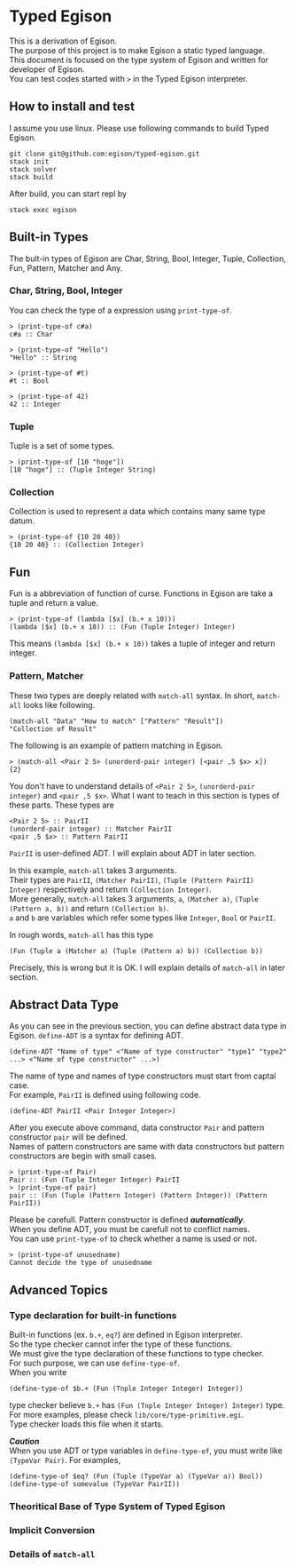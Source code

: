 # Typed Egison
This is a derivation of Egison.  
The purpose of this project is to make Egison a static typed language.  
This document is focused on the type system of Egison and written for developer of Egison.  
You can test codes started with `>` in the Typed Egison interpreter.

## How to install and test
I assume you use linux.
Please use following commands to build Typed Egison.
```
git clone git@github.com:egison/typed-egison.git
stack init
stack solver
stack build
```
After build, you can start repl by
```
stack exec egison
```

## Built-in Types
The bult-in types of Egison are
Char, String, Bool, Integer, Tuple, Collection, Fun, Pattern, Matcher and Any.

### Char, String, Bool, Integer
You can check the type of a expression using `print-type-of`.  
```
> (print-type-of c#a)
c#a :: Char

> (print-type-of "Hello")
"Hello" :: String

> (print-type-of #t)
#t :: Bool

> (print-type-of 42)
42 :: Integer
```
### Tuple
Tuple is a set of some types.
```
> (print-type-of [10 "hoge"])
[10 "hoge"] :: (Tuple Integer String)
```

### Collection
Collection is used to represent a data which contains many same type datum.
```
> (print-type-of {10 20 40})
{10 20 40} :: (Collection Integer)
```

## Fun
Fun is a abbreviation of function of curse.
Functions in Egison are take a tuple and return a value.
```
> (print-type-of (lambda [$x] (b.+ x 10)))
(lambda [$x] (b.+ x 10)) :: (Fun (Tuple Integer) Integer)
```
This means `(lambda [$x] (b.+ x 10))` takes a tuple of integer and return integer.

### Pattern, Matcher
These two types are deeply related with `match-all` syntax.
In short, `match-all` looks like following.
```
(match-all "Data" "How to match" ["Pattern" "Result"])
"Collection of Result"
```

The following is an example of pattern matching in Egison.
```
> (match-all <Pair 2 5> (unorderd-pair integer) [<pair ,5 $x> x])
{2}
```
You don't have to understand details of `<Pair 2 5>`, `(unorderd-pair integer)` and `<pair ,5 $x>`.
What I want to teach in this section is types of these parts. These types are
```
<Pair 2 5> :: PairII
(unorderd-pair integer) :: Matcher PairII
<pair ,5 $x> :: Pattern PairII
```
`PairII` is user-defined ADT. I will explain about ADT in later section.

In this example, `match-all` takes 3 arguments.  
Their types are `PairII`, `(Matcher PairII)`, `(Tuple (Pattern PairII) Integer)` respectively and return `(Collection Integer)`.   
More generally, `match-all` takes 3 arguments, `a`, `(Matcher a)`, `(Tuple (Pattern a, b))` and return `(Collection b)`.  
 `a` and `b` are variables which refer some types like `Integer`, `Bool` or `PairII`.

In rough words, `match-all` has this type
```
(Fun (Tuple a (Matcher a) (Tuple (Pattern a) b)) (Collection b))
```

Precisely, this is wrong but it is OK. I will explain details of `match-all` in later section.

## Abstract Data Type
As you can see in the previous section, you can define abstract data type in Egison.
`define-ADT` is a syntax for defining ADT.
```
(define-ADT "Name of type" <"Name of type constructor" "type1" "type2" ...> <"Name of type constructor" ...>)
```

The name of type and names of type constructors must start from captal case.  
For example, `PairII` is defined using following code.
```
(define-ADT PairII <Pair Integer Integer>)
```
After you execute above command, data constructor `Pair` and pattern constructor `pair` will be defined.   
Names of pattern constructors are same with data constructors but pattern constructors are begin with small cases.
```
> (print-type-of Pair)
Pair :: (Fun (Tuple Integer Integer) PairII
> (print-type-of pair)
pair :: (Fun (Tuple (Pattern Integer) (Pattern Integer)) (Pattern PairII))
```
Please be carefull. Pattern constructor is defined ***automatically***.   
When you define ADT, you must be carefull not to conflict names.   
You can use `print-type-of` to check whether a name is used or not.
```
> (print-type-of unusedname)
Cannot decide the type of unusedname
```

## Advanced Topics
### Type declaration for built-in functions
Built-in functions (ex. `b.+`, `eq?`) are defined in Egison interpreter.  
So the type checker cannot infer the type of these functions.  
We must give the type declaration of these functions to type checker.  
For such purpose, we can use `define-type-of`.  
When you write
```
(define-type-of $b.+ (Fun (Tnple Integer Integer) Integer))
```
type checker believe `b.+` has `(Fun (Tnple Integer Integer) Integer)` type.  
For more examples, please check `lib/core/type-primitive.egi`.  
Type checker loads this file when it starts.  

***Caution***  
When you use ADT or type variables in `define-type-of`, you must write like `(TypeVar Pair)`.
For examples,
```
(define-type-of $eq? (Fun (Tuple (TypeVar a) (TypeVar a)) Bool))
(define-type-of somevalue (TypeVar PairII))
```

### Theoritical Base of Type System of Typed Egison


### Implicit Conversion

### Details of `match-all`
